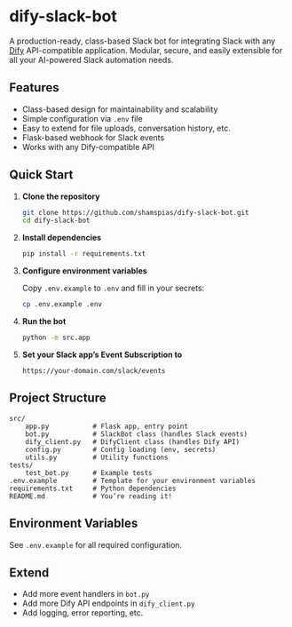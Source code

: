 # dify-slack-bot

A production-ready, class-based Slack bot for integrating Slack with any [Dify](https://dify.ai/) API-compatible application. Modular, secure, and easily extensible for all your AI-powered Slack automation needs.

## Features

- Class-based design for maintainability and scalability
- Simple configuration via `.env` file
- Easy to extend for file uploads, conversation history, etc.
- Flask-based webhook for Slack events
- Works with any Dify-compatible API

## Quick Start

1. **Clone the repository**
   ```sh
   git clone https://github.com/shamspias/dify-slack-bot.git
   cd dify-slack-bot
   ```

2. **Install dependencies**

   ```sh
   pip install -r requirements.txt
   ```

3. **Configure environment variables**

   Copy `.env.example` to `.env` and fill in your secrets:

   ```sh
   cp .env.example .env
   ```

4. **Run the bot**

   ```sh
   python -m src.app
   ```

5. **Set your Slack app’s Event Subscription to**

   ```
   https://your-domain.com/slack/events
   ```

## Project Structure

```
src/
    app.py           # Flask app, entry point
    bot.py           # SlackBot class (handles Slack events)
    dify_client.py   # DifyClient class (handles Dify API)
    config.py        # Config loading (env, secrets)
    utils.py         # Utility functions
tests/
    test_bot.py      # Example tests
.env.example         # Template for your environment variables
requirements.txt     # Python dependencies
README.md            # You’re reading it!
```

## Environment Variables

See `.env.example` for all required configuration.

## Extend

* Add more event handlers in `bot.py`
* Add more Dify API endpoints in `dify_client.py`
* Add logging, error reporting, etc.
